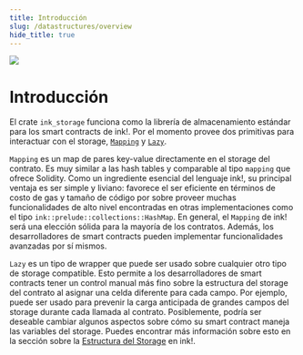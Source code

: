 ```yaml
---
title: Introducción
slug: /datastructures/overview
hide_title: true
---
```


<img src="/img/title/storage.svg" className="titlePic" />

# Introducción

El crate `ink_storage` funciona como la librería de almacenamiento estándar para los smart contracts de ink!. Por el momento provee dos primitivas para interactuar con el storage,
[`Mapping`](https://docs.rs/ink_storage/4.0.0/ink_storage/struct.Mapping.html)
y [`Lazy`](https://docs.rs/ink_storage/4.0.0/ink_storage/struct.Lazy).

`Mapping` es un map de pares key-value directamente en el storage del contrato. Es muy similar a las hash tables y comparable al tipo `mapping` que ofrece Solidity. Como un ingrediente esencial del lenguaje ink!, su principal ventaja es ser simple y liviano: favorece el ser eficiente en términos de costo de gas y tamaño de código por sobre proveer muchas funcionalidades de alto nivel encontradas en otras implementaciones como el tipo `ink::prelude::collections::HashMap`. En general, el `Mapping` de ink! será una elección sólida para la mayoría de los contratos. Además, los desarrolladores de smart contracts pueden implementar funcionalidades avanzadas por sí mismos.

`Lazy` es un tipo de wrapper que puede ser usado sobre cualquier otro tipo de storage compatible. Esto permite a los desarrolladores de smart contracts tener un control manual más fino sobre la estructura del storage del contrato al asignar una celda diferente para cada campo. Por ejemplo, puede ser usado para prevenir la carga anticipada de grandes campos del storage durante cada llamada al contrato. 
Posiblemente, podría ser deseable cambiar algunos aspectos sobre cómo su smart contract maneja las variables del storage. Puedes encontrar más información sobre esto en la sección sobre la [Estructura del Storage](https://use.ink/datastructures/storage-layout) en ink!.
